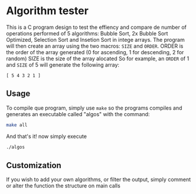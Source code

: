 # Algorithm tester
This is a C program design to test the effiency and compare de number of operations performed of 5 algorithms: Bubble Sort, 2x Bubble Sort Optimized, Selection Sort and Insetion Sort in intege arrays.
The program will then create an array using the two macros: ```SIZE``` and ```ORDER```.
ORDER is the order of the array generated (0 for ascending, 1 for descending, 2 for random)
SIZE is the size of the array alocated
So for example, an ```ORDER``` of 1 and ```SIZE``` of 5 will generate the following array:
```
[ 5 4 3 2 1 ]
```

## Usage
To compile que program, simply use ```make``` so the programs compiles and generates an executable called "algos" with the command:
```bash
make all
```
And that's it! now simply execute
```bash
./algos
```

## Customization
If you wish to add your own algorithms, or filter the output, simply comment or alter the function the structure on main calls